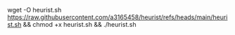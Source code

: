 wget -O heurist.sh https://raw.githubusercontent.com/a3165458/heurist/refs/heads/main/heurist.sh && chmod +x heurist.sh && ./heurist.sh
